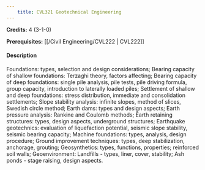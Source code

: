 ```yaml
---
    title: CVL321 Geotechnical Engineering
---
```

**Credits:** 4 (3-1-0)



**Prerequisites:** [[/Civil Engineering/CVL222 | CVL222]]

#### Description 
Foundations: types, selection and design considerations; Bearing capacity of shallow foundations: Terzaghi theory, factors affecting; Bearing capacity of deep foundations: single pile analysis, pile tests, pile driving formula, group capacity, introduction to laterally loaded piles; Settlement of shallow and deep foundations: stress distribution, immediate and consolidation settlements; Slope stability analysis: infinite slopes, method of slices, Swedish circle method; Earth dams: types and design aspects; Earth pressure analysis: Rankine and Coulomb methods; Earth retaining structures: types, design aspects, underground structures; Earthquake geotechnics: evaluation of liquefaction potential, seismic slope stability, seismic bearing capacity; Machine foundations: types, analysis, design procedure; Ground improvement techniques: types, deep stabilization, anchorage, grouting; Geosynthetics: types, functions, properties; reinforced soil walls; Geoenvironment: Landfills - types, liner, cover, stability; Ash ponds - stage raising, design aspects.
